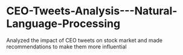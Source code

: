 # CEO-Tweets-Analysis---Natural-Language-Processing
Analyzed the impact of CEO tweets on stock market and made recommendations to make them more influential
